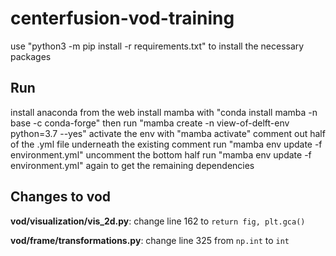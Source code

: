 # centerfusion-vod-training

use "python3 -m pip install -r requirements.txt" to install the necessary packages

## Run

install anaconda from the web
install mamba with "conda install mamba -n base -c conda-forge"
then run "mamba create -n view-of-delft-env python=3.7 --yes"
activate the env with "mamba activate"
comment out half of the .yml file underneath the existing comment
run "mamba env update -f environment.yml"
uncomment the bottom half
run "mamba env update -f environment.yml" again to get the remaining dependencies

## Changes to vod

**vod/visualization/vis_2d.py**: change line 162 to `return fig, plt.gca()`

**vod/frame/transformations.py**: change line 325 from `np.int` to `int`
